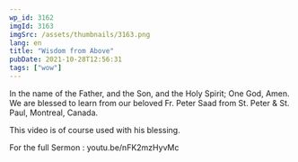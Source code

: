 ```yaml
---
wp_id: 3162
imgId: 3163
imgSrc: /assets/thumbnails/3163.png
lang: en
title: "Wisdom from Above"
pubDate: 2021-10-28T12:56:31
tags: ["wow"]
---
```


<!-- page: 6 -->

<p>In the name of the Father, and the Son, and the Holy Spirit; One God, Amen. We are blessed to learn from our beloved Fr. Peter Saad from St. Peter &amp; St. Paul, Montreal, Canada.</p>
<p>This video is of course used with his blessing.</p>
<p>For the full Sermon : youtu.be/nFK2mzHyvMc</p>
